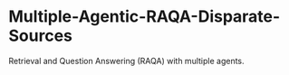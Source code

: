# Multiple-Agentic-RAQA-Disparate-Sources
Retrieval and Question Answering (RAQA) with multiple agents.
